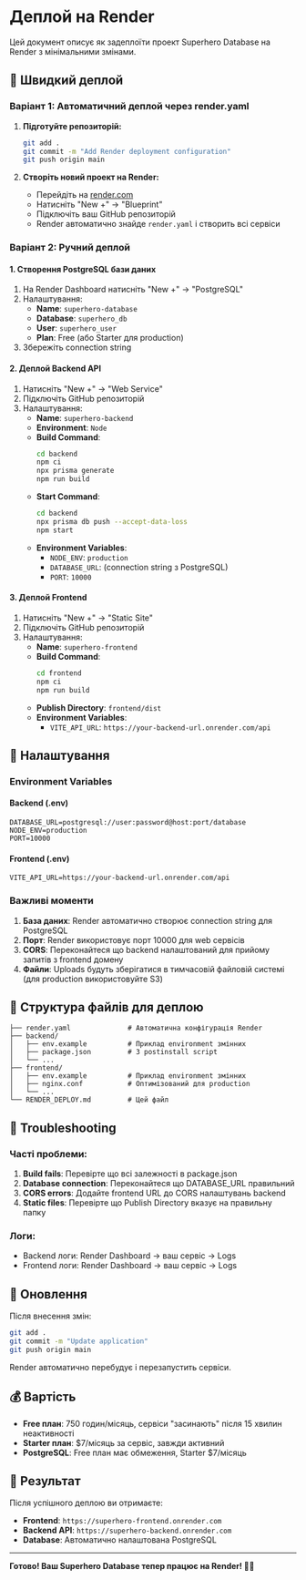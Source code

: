 # Деплой на Render

Цей документ описує як задеплоїти проект Superhero Database на Render з мінімальними змінами.

## 🚀 Швидкий деплой

### Варіант 1: Автоматичний деплой через render.yaml

1. **Підготуйте репозиторій:**
   ```bash
   git add .
   git commit -m "Add Render deployment configuration"
   git push origin main
   ```

2. **Створіть новий проект на Render:**
   - Перейдіть на [render.com](https://render.com)
   - Натисніть "New +" → "Blueprint"
   - Підключіть ваш GitHub репозиторій
   - Render автоматично знайде `render.yaml` і створить всі сервіси

### Варіант 2: Ручний деплой

#### 1. Створення PostgreSQL бази даних

1. На Render Dashboard натисніть "New +" → "PostgreSQL"
2. Налаштування:
   - **Name**: `superhero-database`
   - **Database**: `superhero_db`
   - **User**: `superhero_user`
   - **Plan**: Free (або Starter для production)
3. Збережіть connection string

#### 2. Деплой Backend API

1. Натисніть "New +" → "Web Service"
2. Підключіть GitHub репозиторій
3. Налаштування:
   - **Name**: `superhero-backend`
   - **Environment**: `Node`
   - **Build Command**: 
     ```bash
     cd backend
     npm ci
     npx prisma generate
     npm run build
     ```
   - **Start Command**:
     ```bash
     cd backend
     npx prisma db push --accept-data-loss
     npm start
     ```
   - **Environment Variables**:
     - `NODE_ENV`: `production`
     - `DATABASE_URL`: (connection string з PostgreSQL)
     - `PORT`: `10000`

#### 3. Деплой Frontend

1. Натисніть "New +" → "Static Site"
2. Підключіть GitHub репозиторій
3. Налаштування:
   - **Name**: `superhero-frontend`
   - **Build Command**:
     ```bash
     cd frontend
     npm ci
     npm run build
     ```
   - **Publish Directory**: `frontend/dist`
   - **Environment Variables**:
     - `VITE_API_URL`: `https://your-backend-url.onrender.com/api`

## 🔧 Налаштування

### Environment Variables

#### Backend (.env)
```env
DATABASE_URL=postgresql://user:password@host:port/database
NODE_ENV=production
PORT=10000
```

#### Frontend (.env)
```env
VITE_API_URL=https://your-backend-url.onrender.com/api
```

### Важливі моменти

1. **База даних**: Render автоматично створює connection string для PostgreSQL
2. **Порт**: Render використовує порт 10000 для web сервісів
3. **CORS**: Переконайтеся що backend налаштований для прийому запитів з frontend домену
4. **Файли**: Uploads будуть зберігатися в тимчасовій файловій системі (для production використовуйте S3)

## 📁 Структура файлів для деплою

```
├── render.yaml              # Автоматична конфігурація Render
├── backend/
│   ├── env.example          # Приклад environment змінних
│   ├── package.json         # З postinstall script
│   └── ...
├── frontend/
│   ├── env.example          # Приклад environment змінних
│   ├── nginx.conf           # Оптимізований для production
│   └── ...
└── RENDER_DEPLOY.md         # Цей файл
```

## 🐛 Troubleshooting

### Часті проблеми:

1. **Build fails**: Перевірте що всі залежності в package.json
2. **Database connection**: Переконайтеся що DATABASE_URL правильний
3. **CORS errors**: Додайте frontend URL до CORS налаштувань backend
4. **Static files**: Перевірте що Publish Directory вказує на правильну папку

### Логи:
- Backend логи: Render Dashboard → ваш сервіс → Logs
- Frontend логи: Render Dashboard → ваш сервіс → Logs

## 🔄 Оновлення

Після внесення змін:
```bash
git add .
git commit -m "Update application"
git push origin main
```

Render автоматично перебудує і перезапустить сервіси.

## 💰 Вартість

- **Free план**: 750 годин/місяць, сервіси "засинають" після 15 хвилин неактивності
- **Starter план**: $7/місяць за сервіс, завжди активний
- **PostgreSQL**: Free план має обмеження, Starter $7/місяць

## 🎯 Результат

Після успішного деплою ви отримаєте:
- **Frontend**: `https://superhero-frontend.onrender.com`
- **Backend API**: `https://superhero-backend.onrender.com`
- **Database**: Автоматично налаштована PostgreSQL

---

**Готово! Ваш Superhero Database тепер працює на Render! 🦸‍♂️**

